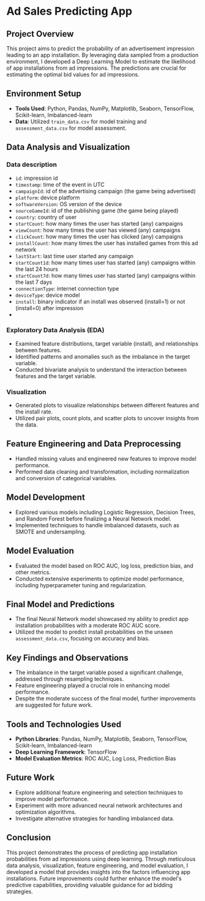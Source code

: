 # Ad Sales Predicting App

## Project Overview
This project aims to predict the probability of an advertisement impression leading to an app installation. By leveraging data sampled from a production environment, I developed a Deep Learning Model to estimate the likelihood of app installations from ad impressions. The predictions are crucial for estimating the optimal bid values for ad impressions.

## Environment Setup
- **Tools Used**: Python, Pandas, NumPy, Matplotlib, Seaborn, TensorFlow, Scikit-learn, Imbalanced-learn
- **Data**: Utilized `train_data.csv` for model training and `assessment_data.csv` for model assessment.

## Data Analysis and Visualization

### Data description

- ```id```: impression id
- ```timestamp```: time of the event in UTC
- ```campaignId```: id of the advertising campaign (the game being advertised)
- ```platform```: device platform
- ```softwareVersion```: OS version of the device
- ```sourceGameId```: id of the publishing game (the game being played)
- ```country```: country of user
- ```startCount```: how many times the user has started (any) campaigns
- ```viewCount```: how many times the user has viewed (any) campaigns
- ```clickCount```: how many times the user has clicked (any) campaigns
- ```installCount```: how many times the user has installed games from this ad network
- ```lastStart```: last time user started any campaign
- ```startCount1d```: how many times user has started (any) campaigns within the last 24 hours
- ```startCount7d```: how many times user has started (any) campaigns within the last 7 days
- ```connectionType```: internet connection type
- ```deviceType```: device model
- ```install```: binary indicator if an install was observed (install=1) or not (install=0) after impression
- 
### Exploratory Data Analysis (EDA)
- Examined feature distributions, target variable (install), and relationships between features.
- Identified patterns and anomalies such as the imbalance in the target variable.
- Conducted bivariate analysis to understand the interaction between features and the target variable.

### Visualization
- Generated plots to visualize relationships between different features and the install rate.
- Utilized pair plots, count plots, and scatter plots to uncover insights from the data.

## Feature Engineering and Data Preprocessing
- Handled missing values and engineered new features to improve model performance.
- Performed data cleaning and transformation, including normalization and conversion of categorical variables.

## Model Development
- Explored various models including Logistic Regression, Decision Trees, and Random Forest before finalizing a Neural Network model.
- Implemented techniques to handle imbalanced datasets, such as SMOTE and undersampling.

## Model Evaluation
- Evaluated the model based on ROC AUC, log loss, prediction bias, and other metrics.
- Conducted extensive experiments to optimize model performance, including hyperparameter tuning and regularization.

## Final Model and Predictions
- The final Neural Network model showcased my ability to predict app installation probabilities with a moderate ROC AUC score.
- Utilized the model to predict install probabilities on the unseen `assessment_data.csv`, focusing on accuracy and bias.

## Key Findings and Observations
- The imbalance in the target variable posed a significant challenge, addressed through resampling techniques.
- Feature engineering played a crucial role in enhancing model performance.
- Despite the moderate success of the final model, further improvements are suggested for future work.

## Tools and Technologies Used
- **Python Libraries**: Pandas, NumPy, Matplotlib, Seaborn, TensorFlow, Scikit-learn, Imbalanced-learn
- **Deep Learning Framework**: TensorFlow
- **Model Evaluation Metrics**: ROC AUC, Log Loss, Prediction Bias

## Future Work
- Explore additional feature engineering and selection techniques to improve model performance.
- Experiment with more advanced neural network architectures and optimization algorithms.
- Investigate alternative strategies for handling imbalanced data.

## Conclusion
This project demonstrates the process of predicting app installation probabilities from ad impressions using deep learning. Through meticulous data analysis, visualization, feature engineering, and model evaluation, I developed a model that provides insights into the factors influencing app installations. Future improvements could further enhance the model's predictive capabilities, providing valuable guidance for ad bidding strategies.
